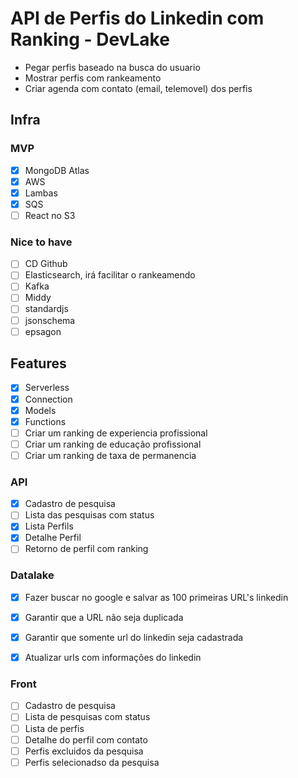 # API de Perfis do Linkedin com Ranking - DevLake

- Pegar perfis baseado na busca do usuario
- Mostrar perfis com rankeamento
- Criar agenda com contato (email, telemovel) dos perfis

## Infra

### MVP 

- [x] MongoDB Atlas
- [x] AWS
- [x] Lambas
- [x] SQS
- [ ] React no S3

### Nice to have

- [ ] CD Github
- [ ] Elasticsearch, irá facilitar o rankeamendo
- [ ] Kafka
- [ ] Middy
- [ ] standardjs
- [ ] jsonschema
- [ ] epsagon

## Features

- [x] Serverless
- [x] Connection
- [x] Models
- [x] Functions
- [ ] Criar um ranking de experiencia profissional
- [ ] Criar um ranking de educação profissional
- [ ] Criar um ranking de taxa de permanencia

### API

- [x] Cadastro de pesquisa
- [ ] Lista das pesquisas com status
- [x] Lista Perfils
- [x] Detalhe Perfil
- [ ] Retorno de perfil com ranking

### Datalake

- [x] Fazer buscar no google e salvar as 100 primeiras URL's linkedin
- [x] Garantir que a URL não seja duplicada
- [x] Garantir que somente url do linkedin seja cadastrada
- [x] Atualizar urls com informações do linkedin


### Front

- [ ] Cadastro de pesquisa
- [ ] Lista de pesquisas com status
- [ ] Lista de perfis
- [ ] Detalhe do perfil com contato
- [ ] Perfis excluidos da pesquisa
- [ ] Perfis selecionadso da pesquisa

